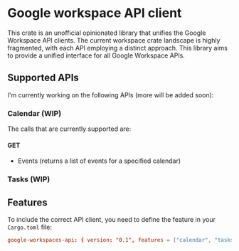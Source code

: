 # Google workspace API client

This crate is an unofficial opinionated library that unifies the Google Workspace API clients.
The current workspace crate landscape is highly fragmented, with each API employing a distinct approach.
This library aims to provide a unified interface for all Google Workspace APIs.

## Supported APIs

I'm currently working on the following APIs (more will be added soon):

### Calendar (WIP)

The calls that are currently supported are:

#### GET

- Events (returns a list of events for a specified calendar)

### Tasks (WIP)

## Features

To include the correct API client, you need to define the feature in your `Cargo.toml` file:

```toml
google-workspaces-api: { version: "0.1", features = ["calendar", "tasks"] }
```
